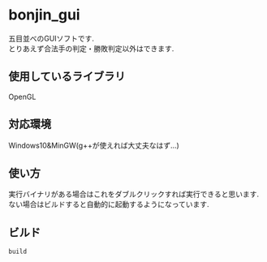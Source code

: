 # bonjin_gui
五目並べのGUIソフトです.  
とりあえず合法手の判定・勝敗判定以外はできます.  
## 使用しているライブラリ  
OpenGL
## 対応環境
Windows10&MinGW(g++が使えれば大丈夫なはず…)
## 使い方
実行バイナリがある場合はこれをダブルクリックすれば実行できると思います.  
ない場合はビルドすると自動的に起動するようになっています.  
## ビルド
```bash
build
```
